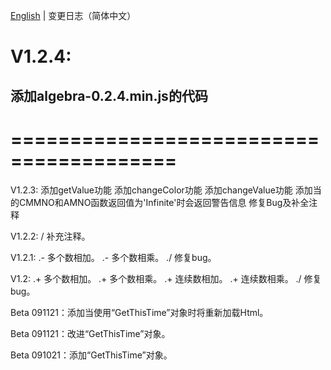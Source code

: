 [English](./ChangeLogs_EN.md) | 变更日志（简体中文）

# V1.2.4:
## 添加algebra-0.2.4.min.js的代码
# ======================================== 

V1.2.3:
添加getValue功能
添加changeColor功能
添加changeValue功能
添加当的CMMNO和AMNO函数返回值为'Infinite'时会返回警告信息
修复Bug及补全注释


V1.2.2:
/ 补充注释。

V1.2.1:
.- 多个数相加。 
.- 多个数相乘。
./ 修复bug。

V1.2:
.+ 多个数相加。
.+ 多个数相乘。
.+ 连续数相加。
.+ 连续数相乘。
./ 修复bug。

Beta 091121：添加当使用“GetThisTime”对象时将重新加载Html。

Beta 091121：改进“GetThisTime”对象。

Beta 091021：添加“GetThisTime”对象。







